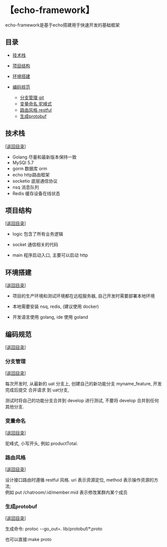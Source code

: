 # 【echo-framework】

echo-framework是基于echo搭建用于快速开发的基础框架

## 目录

- [技术栈](#技术栈)

- [项目结构](#项目结构)

- [环境搭建](#环境搭建)
  
- [编码规范](#编码规范)
  - [分支管理 git](#分支管理)
  - [变量命名 驼峰式](#变量命名)
  - [路由风格 restful](#路由风格)
  - [生成protobuf](#生成protobuf)
  
## 技术栈 
[[返回目录]](#目录)
- Golang 尽量和最新版本保持一致
- MySQl 5.7
- gorm  数据库 orm
- echo  http路由框架 
- socketio  底层通信协议
- nsq 消息队列
- Redis 缓存设备在线状态

## 项目结构 
[[返回目录]](#目录)
- logic 包含了所有业务逻辑

- socket 通信相关的代码

- main 程序启动入口, 主要可以启动 http

## 环境搭建 
[[返回目录]](#目录)

- 项目的生产环境和测试环境都在远程服务器, 自己开发时需要部署本地环境

- 本地需要安装 nsq, redis, (建议使用 docker)

- 开发语言使用 golang, ide 使用 goland


## 编码规范 
[[返回目录]](#目录)

### 分支管理 
[[返回目录]](#目录)

每次开发时, 从最新的 uat 分支上, 创建自己的新功能分支 myname_feature, 
开发完成后提交 合并请求 到 uat分支,

测试时将自己的功能分支合并到 develop 进行测试,
不要将 develop 合并到任何其他分支.

### 变量命名 
[[返回目录]](#目录)

驼峰式, 小写开头, 例如 productTotal.

### 路由风格
[[返回目录]](#目录)

设计接口路由时遵循 restful 风格.
uri 表示资源定位, method 表示操作资源的方法;  
例如 put /chatroom/:id/member:mid 表示修改某群内某个成员

### 生成protobuf
[[返回目录]](#目录)

生成命令: protoc --go_out=. lib/protobuf/*.proto

也可以直接:make proto